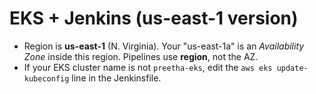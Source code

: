 # EKS + Jenkins (us-east-1 version)

- Region is **us-east-1** (N. Virginia). Your "us-east-1a" is an *Availability Zone* inside this region. Pipelines use **region**, not the AZ.
- If your EKS cluster name is not `preetha-eks`, edit the `aws eks update-kubeconfig` line in the Jenkinsfile.
